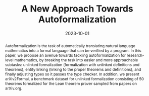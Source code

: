---
title: "A New Approach Towards Autoformalization"
collection: publications
category: manuscripts
permalink:
excerpt:
date: 2023-10-01
venue:
slidesurl:
paperurl: 'https://arxiv.org/pdf/2310.07957'
citation:
abstract: 'Autoformalization is the task of automatically translating natural language mathematics into a formal language that can be verified by a program. In this paper, we propose an avenue towards tackling autoformalization for research-level mathematics, by breaking the task into easier and more approachable subtasks: unlinked formalization (formalization with unlinked definitions and theorems), entity linking (linking to the proper theorems and definitions), and finally adjusting types so it passes the type checker. In addition, we present arXiv2Formal, a benchmark dataset for unlinked formalization consisting of 50 theorems formalized for the Lean theorem prover sampled from papers on arXiv.org.' 
image: '/images/2023_autoformalization.png'
---